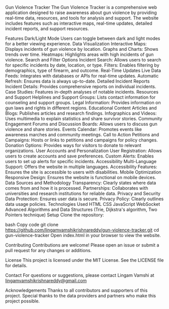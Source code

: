 Gun Violence Tracker
The Gun Violence Tracker is a comprehensive web application designed to raise awareness about gun violence by providing real-time data, resources, and tools for analysis and support. The website includes features such as interactive maps, real-time updates, detailed incident reports, and support resources.

Features
Dark/Light Mode
Users can toggle between dark and light modes for a better viewing experience.
Data Visualization
Interactive Maps: Displays incidents of gun violence by location.
Graphs and Charts: Shows trends over time.
Heatmaps: Highlights areas with high incidents of gun violence.
Search and Filter Options
Incident Search: Allows users to search for specific incidents by date, location, or type.
Filters: Enables filtering by demographics, type of firearm, and outcome.
Real-Time Updates
Live Data Feeds: Integrates with databases or APIs for real-time updates.
Automatic Refresh: Ensures data is always up-to-date.
Detailed Incident Reports
Incident Details: Provides comprehensive reports on individual incidents.
Case Studies: Features in-depth analyses of notable incidents.
Resources and Support
Helplines and Support Groups: Lists contact information for counseling and support groups.
Legal Information: Provides information on gun laws and rights in different regions.
Educational Content
Articles and Blogs: Publishes articles and research findings.
Infographics and Videos: Uses multimedia to explain statistics and share survivor stories.
Community Engagement
Forums and Discussion Boards: Allows users to discuss gun violence and share stories.
Events Calendar: Promotes events like awareness marches and community meetings.
Call to Action
Petitions and Campaigns: Hosts or links to petitions and campaigns for policy changes.
Donation Options: Provides ways for visitors to donate to relevant organizations.
User Accounts and Personalization
User Registration: Allows users to create accounts and save preferences.
Custom Alerts: Enables users to set up alerts for specific incidents.
Accessibility
Multi-Language Support: Offers the website in multiple languages.
Accessibility Features: Ensures the site is accessible to users with disabilities.
Mobile Optimization
Responsive Design: Ensures the website is functional on mobile devices.
Data Sources and Methodology
Transparency: Clearly states where data comes from and how it is processed.
Partnerships: Collaborates with universities and research institutions for reliable data.
Privacy and Security
Data Protection: Ensures user data is secure.
Privacy Policy: Clearly outlines data usage policies.
Technologies Used
HTML
CSS
JavaScript
WebSocket
Advanced Algorithms and Data Structures (Trie, Dijkstra's algorithm, Two Pointers technique)
Setup
Clone the repository:

bash
Copy code
git clone https://github.com/lingamvamshikrishnareddy/gun-violence-tracker.git
cd gun-violence-tracker
Open index.html in your browser to view the website.

Contributing
Contributions are welcome! Please open an issue or submit a pull request for any changes or additions.

License
This project is licensed under the MIT License. See the LICENSE file for details.

Contact
For questions or suggestions, please contact Lingam Vamshi at lingamvamshikrishnareddy@gmail.com

Acknowledgements
Thanks to all contributors and supporters of this project.
Special thanks to the data providers and partners who make this project possible.
